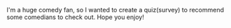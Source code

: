 
I'm a huge comedy fan, so I wanted to create a quiz(survey) to recommend some comedians to check out. Hope you enjoy! 

